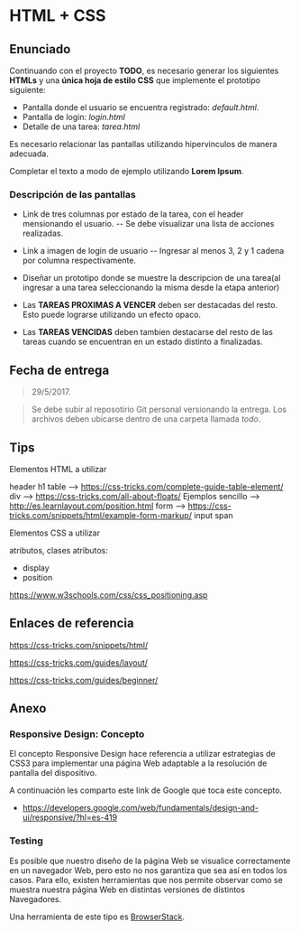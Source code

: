 # HTML + CSS

## Enunciado
Continuando con el proyecto __TODO__, es necesario generar los siguientes __HTMLs__ y una __única hoja de estilo CSS__ que implemente el prototipo siguiente:

- Pantalla donde el usuario se encuentra registrado: *default.html*.
- Pantalla de login: *login.html*
- Detalle de una tarea: *tarea.html*


Es necesario relacionar las pantallas utilizando hipervinculos de manera adecuada.

Completar el texto a modo de ejemplo utilizando **Lorem Ipsum**.

### Descripción de las pantallas

- Link de tres columnas por estado de la tarea, con el header mensionando el usuario.
-- Se debe visualizar una lista de acciones realizadas. 
- Link a imagen de login de usuario
-- Ingresar al menos 3, 2 y 1 cadena por columna respectivamente.
- Diseñar un prototipo donde se muestre la descripcion de una tarea(al ingresar a una tarea seleccionando la misma desde la etapa anterior)


- Las **TAREAS PROXIMAS A VENCER** deben ser destacadas del resto. Esto puede lograrse utilizando un efecto opaco.

- Las **TAREAS VENCIDAS** deben tambien destacarse del resto de las tareas cuando se encuentran en un estado distinto a finalizadas.


## Fecha de entrega

> 29/5/2017.

> Se debe subir al reposotirio Git personal versionando la entrega.
Los archivos deben ubicarse dentro de una carpeta llamada _todo_.

## Tips

Elementos HTML a utilizar

header
h1
table --> https://css-tricks.com/complete-guide-table-element/
div --> https://css-tricks.com/all-about-floats/
    Ejemplos sencillo --> http://es.learnlayout.com/position.html
form --> https://css-tricks.com/snippets/html/example-form-markup/
input
span

Elementos CSS a utilizar

atributos, clases
atributos:
- display
- position


https://www.w3schools.com/css/css_positioning.asp

## Enlaces de referencia

https://css-tricks.com/snippets/html/

https://css-tricks.com/guides/layout/

https://css-tricks.com/guides/beginner/

## Anexo

### Responsive Design: Concepto

El concepto Responsive Design hace referencia a utilizar estrategias de CSS3 para implementar una página Web adaptable a la resolución de pantalla del dispositivo.

A continuación les comparto este link de Google que toca este concepto.

- https://developers.google.com/web/fundamentals/design-and-ui/responsive/?hl=es-419

### Testing

Es posible que nuestro diseño de la página Web se visualice correctamente en un navegador Web, pero esto no nos garantiza que sea así en todos los casos. Para ello, existen herramientas que nos permite observar como se muestra nuestra página Web en distintas versiones de distintos Navegadores.

Una herramienta de este tipo es [BrowserStack](https://www.browserstack.com).